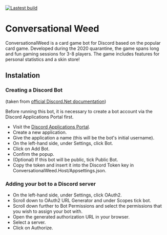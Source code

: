 [![Lastest build](https://github.com/QADRAX/ConversationalWeed/actions/workflows/Build.yml/badge.svg)](https://github.com/QADRAX/ConversationalWeed/actions)
# Conversational Weed 

ConversationalWeed is a card game bot for Discord based on the popular card game. Developed during the 2020 quarantine, the game spans long and fun gaming sessions for 3-8 players. The game includes features for personal statistics and a skin store! 

## Instalation

### Creating a Discord Bot 

(taken from [official Discord.Net documentation](https://discord.foxbot.me/stable/guides/getting_started/first-bot.html))

Before running this bot, it is necessary to create a bot account via the Discord Applications Portal first.

- Visit the [Discord Applications Portal](https://discord.com/developers/applications/).
- Create a new application.
- Give the application a name (this will be the bot's initial username).
- On the left-hand side, under Settings, click Bot.
- Click on Add Bot.
- Confirm the popup.
- (Optional) If this bot will be public, tick Public Bot.
- Copy the token and insert it into the Discord Token key in ConversationalWeed.Host/Appsettings.json.

### Adding your bot to a Discord server

- On the left-hand side, under Settings, click OAuth2.
- Scroll down to OAuth2 URL Generator and under Scopes tick bot.
- Scroll down further to Bot Permissions and select the permissions that you wish to assign your bot with.
- Open the generated authorization URL in your browser.
- Select a server.
- Click on Authorize.
